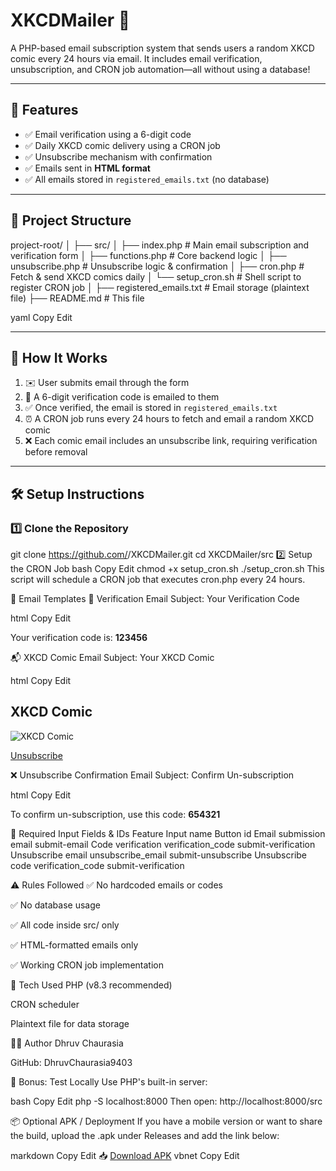 # XKCDMailer 🎯

A PHP-based email subscription system that sends users a random XKCD comic every 24 hours via email. It includes email verification, unsubscription, and CRON job automation—all without using a database!

---

## 🚀 Features

- ✅ Email verification using a 6-digit code  
- ✅ Daily XKCD comic delivery using a CRON job  
- ✅ Unsubscribe mechanism with confirmation  
- ✅ Emails sent in **HTML format**  
- ✅ All emails stored in `registered_emails.txt` (no database)

---

## 📁 Project Structure

project-root/
│
├── src/
│ ├── index.php # Main email subscription and verification form
│ ├── functions.php # Core backend logic
│ ├── unsubscribe.php # Unsubscribe logic & confirmation
│ ├── cron.php # Fetch & send XKCD comics daily
│ └── setup_cron.sh # Shell script to register CRON job
│
├── registered_emails.txt # Email storage (plaintext file)
├── README.md # This file

yaml
Copy
Edit

---

## 🧠 How It Works

1. ✉️ User submits email through the form  
2. 🔐 A 6-digit verification code is emailed to them  
3. ✅ Once verified, the email is stored in `registered_emails.txt`  
4. ⏰ A CRON job runs every 24 hours to fetch and email a random XKCD comic  
5. ❌ Each comic email includes an unsubscribe link, requiring verification before removal

---

## 🛠 Setup Instructions

### 1️⃣ Clone the Repository


git clone https://github.com/<your-username>/XKCDMailer.git
cd XKCDMailer/src
2️⃣ Setup the CRON Job
bash
Copy
Edit
chmod +x setup_cron.sh
./setup_cron.sh
This script will schedule a CRON job that executes cron.php every 24 hours.

📩 Email Templates
🔐 Verification Email
Subject: Your Verification Code

html
Copy
Edit
<p>Your verification code is: <strong>123456</strong></p>
📬 XKCD Comic Email
Subject: Your XKCD Comic

html
Copy
Edit
<h2>XKCD Comic</h2>
<img src="image_url_here" alt="XKCD Comic">
<p><a href="#" id="unsubscribe-button">Unsubscribe</a></p>
❌ Unsubscribe Confirmation Email
Subject: Confirm Un-subscription

html
Copy
Edit
<p>To confirm un-subscription, use this code: <strong>654321</strong></p>
🧪 Required Input Fields & IDs
Feature	Input name	Button id
Email submission	email	submit-email
Code verification	verification_code	submit-verification
Unsubscribe email	unsubscribe_email	submit-unsubscribe
Unsubscribe code	verification_code	submit-verification

⚠️ Rules Followed
✅ No hardcoded emails or codes

✅ No database usage

✅ All code inside src/ only

✅ HTML-formatted emails only

✅ Working CRON job implementation

📌 Tech Used
PHP (v8.3 recommended)

CRON scheduler

Plaintext file for data storage

👨‍💻 Author
Dhruv Chaurasia

GitHub: DhruvChaurasia9403

📎 Bonus: Test Locally
Use PHP's built-in server:

bash
Copy
Edit
php -S localhost:8000
Then open: http://localhost:8000/src

📦 Optional APK / Deployment
If you have a mobile version or want to share the build, upload the .apk under Releases and add the link below:

markdown
Copy
Edit
📥 [Download APK](https://github.com/your-repo/releases/tag/v1.0.0)
vbnet
Copy
Edit
